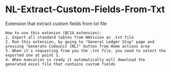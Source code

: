 # NL-Extract-Custom-Fields-From-Txt
Extension that extract custom fields from txt file

    How to use this extenion (BC14 extension):
    1. Export all standard tables from NAVision as .txt file
    2. Run this extension, by going to "General Ledger Stup" page and pressing "Generate Codeunit [NL]" button from Home actions area
    3. When it's requesting from you the .txt file, you need to select the exported one at point 1.
    4. When execution is ready it automatically will download the generated excel file that contains custom fields
